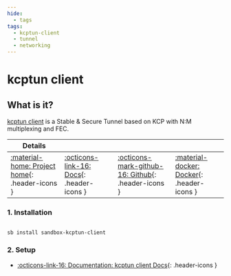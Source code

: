 ```yaml
---
hide:
  - tags
tags:
  - kcptun-client
  - tunnel
  - networking
---
```


# kcptun client

## What is it?

[kcptun client](https://github.com/xtaci/kcptun) is a Stable & Secure Tunnel based on KCP with N:M multiplexing and FEC.

| Details     |             |             |             |
|-------------|-------------|-------------|-------------|
| [:material-home: Project home](https://github.com/xtaci/kcptun){: .header-icons } | [:octicons-link-16: Docs](https://github.com/xtaci/kcptun){: .header-icons } | [:octicons-mark-github-16: Github](https://github.com/xtaci/kcptun){: .header-icons } | [:material-docker: Docker](https://hub.docker.com/r/horjulf/kcptun){: .header-icons }|

### 1. Installation

``` shell

sb install sandbox-kcptun-client

```

### 2. Setup

- [:octicons-link-16: Documentation: kcptun client Docs](https://github.com/xtaci/kcptun){: .header-icons }
